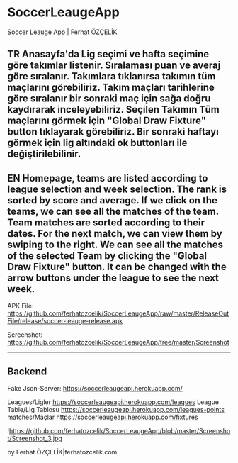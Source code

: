 # SoccerLeaugeApp
Soccer Leauge App | Ferhat ÖZÇELİK



TR
Anasayfa'da Lig seçimi ve hafta seçimine göre takımlar listenir. Sıralaması puan ve averaj göre sıralanır. 
Takımlara tıklanırsa takımın tüm maçlarını görebiliriz.
Takım maçları tarihlerine göre sıralanır bir sonraki maç için sağa doğru kaydırarak inceleyebiliriz.
Seçilen Takımın Tüm maçlarını görmek için "Global Draw Fixture" button tıklayarak görebiliriz.
Bir sonraki haftayı görmek için lig altındaki ok buttonları ile değiştirilebilinir.
----------------------------------------------
EN
Homepage, teams are listed according to league selection and week selection. The rank is sorted by score and average.
If we click on the teams, we can see all the matches of the team.
Team matches are sorted according to their dates. For the next match, we can view them by swiping to the right.
We can see all the matches of the selected Team by clicking the "Global Draw Fixture" button.
It can be changed with the arrow buttons under the league to see the next week.
------------------------------------------------
APK File: 
https://github.com/ferhatozcelik/SoccerLeaugeApp/raw/master/ReleaseOutFile/release/soccer-leauge-release.apk

Screenshot: 
https://github.com/ferhatozcelik/SoccerLeaugeApp/tree/master/Screenshot

--------------------------------------------
Backend
---------------------------------------------
Fake Json-Server:
https://soccerleaugeapi.herokuapp.com/

Leagues/Ligler
https://soccerleaugeapi.herokuapp.com/leagues
League Table/Lİg Tablosu
https://soccerleaugeapi.herokuapp.com/leagues-points
matches/Maçlar
https://soccerleaugeapi.herokuapp.com/fixtures

!https://github.com/ferhatozcelik/SoccerLeaugeApp/blob/master/Screenshot/Screenshot_3.jpg


by Ferhat ÖZÇELİK|ferhatozcelik.com
